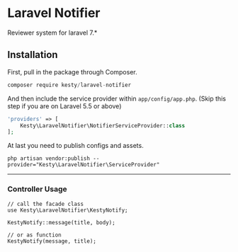 
# Laravel Notifier
Reviewer system for laravel 7.*

## Installation

First, pull in the package through Composer.

```js
composer require kesty/laravel-notifier
```

And then include the service provider within `app/config/app.php`. (Skip this step if you are on Laravel 5.5 or above)

```php
'providers' => [
    Kesty\LaravelNotifier\NotifierServiceProvider::class
];
```

At last you need to publish configs and assets.
```
php artisan vendor:publish --provider="Kesty\LaravelNotifier\ServiceProvider"
```

-----

### Controller Usage
````
// call the facade class
use Kesty\LaravelNotifier\KestyNotify;

KestyNotify::message(title, body);

// or as function
KestyNotify(message, title);
````
